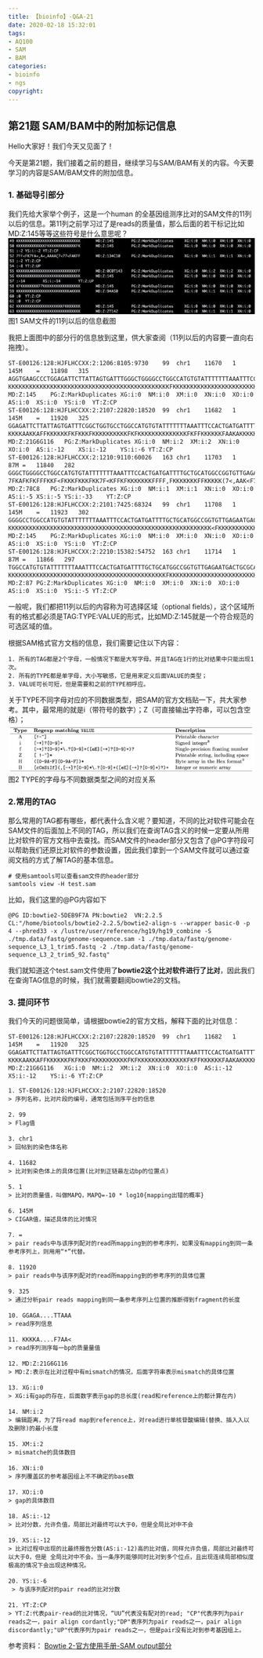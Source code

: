 ```yaml
---
title: 【bioinfo】-Q&A-21
date: 2020-02-18 15:32:01
tags:
- AQ100
- SAM
- BAM
categories:
- bioinfo
- ngs
copyright:
---
```

## 第21题 SAM/BAM中的附加标记信息
Hello大家好！我们今天又见面了！

今天是第21题，我们接着之前的题目，继续学习与SAM/BAM有关的内容。今天要学习的内容是SAM/BAM文件的附加信息。

### 1. 基础导引部分

我们先给大家举个例子，这是一个human 的全基因组测序比对的SAM文件的11列以后的信息。第11列之前学习过了是reads的质量值，那么后面的若干标记比如MD:Z:145等等这些符号是什么意思呢？
![](【bioinfo】-Q-A-21/1.jpg)
图1 SAM文件的11列以后的信息截图

我把上面图中的部分行的信息放到这里，供大家查阅（11列以后的内容要一直向右拖拽）。
```
ST-E00126:128:HJFLHCCXX:2:1206:8105:9730	99	chr1	11670	1	145M	=	11898	315	AGGTGAAGCCCTGGAGATTCTTATTAGTGATTTGGGCTGGGGCCTGGCCATGTGTATTTTTTTAAATTTCCACTGATGATTTTGCTGCATGGCCGGTGTTGAGAATGACTGCGCAAATTTGCCGGATTTCCTTTGCTGTTCCTGC	KKKKKKKKKKKKKKKKKKKKKKKKKKKKKKKKKKKKKKKKKKKKKKFKKKKKKKKKKKKKKKKKKKKKKKKKKKKKKKKKKKKKKKKKKKKFKKFKKKKKKKKKKKKKKKKKKKFFKKKKKKKKKKFKKKKKKKKKKKKKKKFAK	MD:Z:145	PG:Z:MarkDuplicates	XG:i:0	NM:i:0	XM:i:0	XN:i:0	XO:i:0	AS:i:0	XS:i:0	YS:i:0	YT:Z:CP
ST-E00126:128:HJFLHCCXX:2:2107:22820:18520	99	chr1	11682	1	145M	=	11920	325	GGAGATTCTTATTAGTGATTTCGGCTGGTGCCTGGCCATGTGTATTTTTTTAAATTTCCACTGATGATTTTGCTGCATGGCCGGTGTTGAGAATGACTGCGCAAATTTGCCGGATTTCCTTTGCTGTTCCTGCATGTAGTTTAAA	KKKKAAKKAFFKKKKKKFKFKKKFKKKKKKKKKKFKFKKKKKKKKKKKKKKFKFFKKKKKKFAAKAKKKKKKKKKKKKFFKKKFFFKKFKFFKKKKKKKKFFFFFKKKKKKK7<FFKKKKKKAFK<F<<7<AA,,7AA<7F7AA<	MD:Z:21G6G116	PG:Z:MarkDuplicates	XG:i:0	NM:i:2	XM:i:2	XN:i:0	XO:i:0	AS:i:-12	XS:i:-12	YS:i:-6	YT:Z:CP
ST-E00126:128:HJFLHCCXX:2:1210:9110:60026	163	chr1	11703	1	87M	=	11840	282	GGGCTGGGGCCTGGCCATGTGTATTTTTTTAAATTTCCACTGATGATTTTGCTGCATGGCCGGTGTTGAGAATGACTGTGCAAATTT	7FKAFKFKFFFKKF<FKKKFKKKFKK7F<KFFKFKKKKKKKFFFF,FKKKKKKKFFKKKKK(7<,AAK<F7AAFKKFKFKFF<A<7<	MD:Z:78C8	PG:Z:MarkDuplicates	XG:i:0	NM:i:1	XM:i:1	XN:i:0	XO:i:0	AS:i:-5	XS:i:-5	YS:i:-33	YT:Z:CP
ST-E00126:128:HJFLHCCXX:2:2101:7425:68324	99	chr1	11708	1	145M	=	11923	302	GGGGCCTGGCCATGTGTATTTTTTTAAATTTCCACTGATGATTTTGCTGCATGGCCGGTGTTGAGAATGACTGCGCAAATTTGCCGGATTTCCTTTGCTGTTCCTGCATGTAGTTTAAACGAGATTGCCAGCACCGGGTATCATT	KKKKKKKKKKKKKKKKKKKKKKKKKKKKKKKKKKKKKKKKKKKKKKKKKKKKKKKKKK<FKKKKKKKKKKKKKKKKKKKKKKKKKKKKKKAKKKKK<FKKKKFKKKKKKKKK7<AKFFAFKFF<KKKKKFKK<FK<7F,AFKFFA	MD:Z:145	PG:Z:MarkDuplicates	XG:i:0	NM:i:0	XM:i:0	XN:i:0	XO:i:0	AS:i:0	XS:i:0	YS:i:0	YT:Z:CP
ST-E00126:128:HJFLHCCXX:2:2210:15382:54752	163	chr1	11714	1	87M	=	11866	297	TGGCCATGTGTATTTTTTTAAATTTCCACTGATGATTTTGCTGCATGGCCGGTGTTGAGAATGACTGCGCAAATTTGCCGGATTTCC	KKKKKKKKKKKKKKKKKKKKKKKKKKKKKKKKKKKKKKKKKKKKKFKKKKKKKKKKKKKKKKKKKKKKKKKKKKKKKKKKKKKKKKK	MD:Z:87	PG:Z:MarkDuplicates	XG:i:0	NM:i:0	XM:i:0	XN:i:0	XO:i:0	AS:i:0	XS:i:0	YS:i:-5	YT:Z:CP
```
一般呢，我们都把11列以后的内容称为可选择区域（optional fields），这个区域所有的格式都必须是TAG:TYPE:VALUE的形式，比如MD:Z:145就是一个符合规范的可选区域的值。

根据SAM格式官方文档的信息，我们需要记住以下内容：
```
1. 所有的TAG都是2个字母，一般情况下都是大写字母。并且TAG在1行的比对结果中只能出现1次。
2. 所有的TYPE都是单字母，大小写敏感，它是用来定义后面VALUE的类型；
3. VALUE可长可短，但是需要和之前的TYPE相呼应。
```
关于TYPE不同字母对应的不同数据类型，把SAM的官方文档贴一下，共大家参考。其中，最常用的就是i（带符号的数字）；Z（可直接输出字符串，可以包含空格）；
![](【bioinfo】-Q-A-21/2.jpg)
图2 TYPE的字母与不同数据类型之间的对应关系

### 2.常用的TAG
那么常用的TAG都有哪些，都代表什么含义呢？要知道，不同的比对软件可能会在SAM文件的后面加上不同的TAG，所以我们在查询TAG含义的时候一定要从所用比对软件的官方文档中去查找。而SAM文件的header部分又包含了@PG字符段可以帮助我们还原比对软件的参数设置，因此我们拿到一个SAM文件就可以通过查阅文档的方式了解TAG的基本信息。
```
# 使用samtools可以查看sam文件的header部分
samtools view -H test.sam
```
比如，我们这里的@PG内容如下
```
@PG	ID:bowtie2-5DEB9F7A	PN:bowtie2	VN:2.2.5	CL:"/home/biotools/bowtie2-2.2.5/bowtie2-align-s --wrapper basic-0 -p 4 --phred33 -x /lustre/user/reference/hg19/hg19_combine -S ./tmp.data/fastq/genome-sequence.sam -1 ./tmp.data/fastq/genome-sequence_L3_1_trim5.fastq -2 ./tmp.data/fastq/genome-sequence_L3_2_trim5_92.fastq"
```
我们就知道这个test.sam文件使用了**bowtie2这个比对软件进行了比对**，因此我们在查询TAG信息的时候，我们就需要翻阅bowtie2的文档。

### 3. 提问环节
我们今天的问题很简单，请根据bowtie2的官方文档，解释下面的比对信息：
```
ST-E00126:128:HJFLHCCXX:2:2107:22820:18520	99	chr1	11682	1	145M	=	11920	325	GGAGATTCTTATTAGTGATTTCGGCTGGTGCCTGGCCATGTGTATTTTTTTAAATTTCCACTGATGATTTTGCTGCATGGCCGGTGTTGAGAATGACTGCGCAAATTTGCCGGATTTCCTTTGCTGTTCCTGCATGTAGTTTAAA	KKKKAAKKAFFKKKKKKFKFKKKFKKKKKKKKKKFKFKKKKKKKKKKKKKKFKFFKKKKKKFAAKAKKKKKKKKKKKKFFKKKFFFKKFKFFKKKKKKKKFFFFFKKKKKKK7<FFKKKKKKAFK<F<<7<AA,,7AA<7F7AA<	MD:Z:21G6G116	XG:i:0	NM:i:2	XM:i:2	XN:i:0	XO:i:0	AS:i:-12	XS:i:-12	YS:i:-6	YT:Z:CP
```
```
1. ST-E00126:128:HJFLHCCXX:2:2107:22820:18520
> 序列名称，比对片段的编号，通常包括测序平台的信息

2. 99
> Flag值

3. chr1
> 回帖到的染色体名称

4. 11682
> 比对到染色体上的具体位置(比对到正链最左边bp的位置点)

5. 1
> 比对的质量值，叫做MAPQ，MAPQ=-10 * log10{mapping出错的概率}

6. 145M
> CIGAR值，描述具体的⽐对情况

7. =
> pair reads中与该序列配对的read所mapping到的参考序列，如果没有mapping到同一条参考序列上，则⽤用“*”代替。

8. 11920
> pair reads中与该序列配对的read所mapping到的参考序列的具体位置

9. 325
> 通过分析pair reads mapping到同一条参考序列上位置的推断得到fragment的长度

10. GGAGA....TTAAA
> read序列信息

11. KKKKA....F7AA<
> read序列测序每一bp的质量量值

12. MD:Z:21G6G116
> MD:Z:表示在比对过程中有mismatch的情况，后面字符串表示mismatch的具体位置

13. XG:i:0
> XG:i有gap的存在，后面数字表示gap的总长度(read和reference上的都计算在内)

14. NM:i:2
> 编辑距离，为了将read map到reference上，对read进行单核苷酸编辑(替换、插⼊入以及删除)的最小长度

15. XM:i:2
> mismatche的具体数⽬

16. XN:i:0
> 序列覆盖区的参考基因组上不不确定的base数

17. XO:i:0
> gap的具体数目

18. AS:i:-12
> 比对分数，允许负值，局部比对最终可以大于0，但是全局比对中不会

19. XS:i:-12
> ⽐对过程中出现的⽐最终报告分数(AS:i:-12)⾼的⽐对值，同样允许负值，局部比对最终可以大于0，但是 全局比对中不会。当一条序列能够同时比对到多个位点，且出现连续局部相似度极⾼的情况下会出现这种情况。

20. YS:i:-6
 > 与该序列配对的pair read的⽐对分数

21. YT:Z:CP
> YT:Z:代表pair-read的比对情况，“UU”代表没有配对的read; "CP"代表序列为pair reads之一，pair align cordantly;"DP"表序列为pair reads之一，pair align discordantly;"UP"代表序列为pair reads之一，但是pair没有⽐对到参考基因组上。
```
参考资料：
[Bowtie 2-官方使用手册-SAM output部分](http://bowtie-bio.sourceforge.net/bowtie2/manual.shtml#sam-output)
